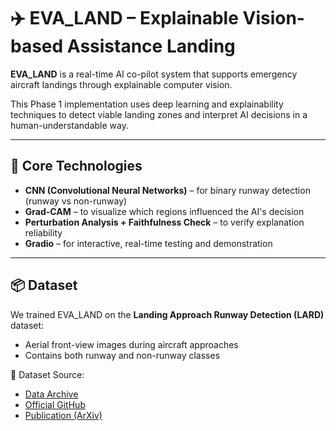 # ✈️ EVA_LAND – Explainable Vision-based Assistance Landing

**EVA_LAND** is a real-time AI co-pilot system that supports emergency aircraft landings through explainable computer vision.

This Phase 1 implementation uses deep learning and explainability techniques to detect viable landing zones and interpret AI decisions in a human-understandable way.

---

## 🧠 Core Technologies

- **CNN (Convolutional Neural Networks)** – for binary runway detection (runway vs non-runway)
- **Grad-CAM** – to visualize which regions influenced the AI's decision
- **Perturbation Analysis + Faithfulness Check** – to verify explanation reliability
- **Gradio** – for interactive, real-time testing and demonstration

---

## 📦 Dataset

We trained EVA_LAND on the **Landing Approach Runway Detection (LARD)** dataset:

- Aerial front-view images during aircraft approaches
- Contains both runway and non-runway classes

📁 Dataset Source:
- [Data Archive](https://entrepot.recherche.data.gouv.fr/dataset.xhtml?persistentId=doi:10.57745/MZSH2Y)  
- [Official GitHub](https://github.com/deel-ai/LARD)  
- [Publication (ArXiv)](https://arxiv.org/abs/2304.09938)



